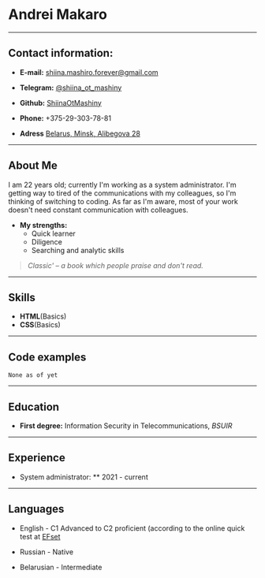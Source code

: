 # Andrei Makaro
***
## Contact information:

* **E-mail:** [shiina.mashiro.forever@gmail.com](mailto:shiina.mashiro.forever@gmail.com)

* **Telegram:** [@shiina_ot_mashiny](https://t.me/shiina_ot_mashiny)

* **Github:** [ShiinaOtMashiny](https://github.com/ShiinaOtMashiny)

* **Phone:** +375-29-303-78-81

* **Adress** [Belarus, Minsk, Alibegova 28](https://www.google.by/maps/place/%D1%83%D0%BB%D0%B8%D1%86%D0%B0+%D0%90%D0%BB%D0%B8%D0%B1%D0%B5%D0%B3%D0%BE%D0%B2%D0%B0+28,+%D0%9C%D0%B8%D0%BD%D1%81%D0%BA/@53.8721771,27.4752842,17z/data=!3m1!4b1!4m5!3m4!1s0x46dbda9c23a81c45:0xca169c0a11f3c154!8m2!3d53.8721771!4d27.4774728?hl=ru&authuser=0)
***
## About Me

I am 22 years old; currently I'm working as a system administrator. I'm getting way to tired of the communications with my colleagues, so I'm thinking of switching to coding. As far as I'm aware, most of your work doesn't need constant communication with colleagues.

* **My strengths:**
    * Quick learner
    * Diligence
    * Searching and analytic skills
> *Classic' – a book which people praise and don't read.*

***

## Skills

* **HTML**(Basics)
* **CSS**(Basics)

***

## Code examples

```
None as of yet
```

***

## Education

* **First degree:** Information Security in Telecommunications, *BSUIR*

***

## Experience

* System administrator:
    ** 2021 - current

***
## Languages

* English - C1 Advanced to C2 proficient (according to the online quick test at [EFset](https://www.efset.org/)

* Russian - Native

* Belarusian - Intermediate